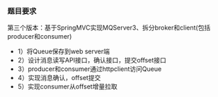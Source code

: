 ### 题目要求

第三个版本：基于SpringMVC实现MQServer3、拆分broker和client(包括producer和consumer)
   - 1）将Queue保存到web server端
   - 2）设计消息读写API接口，确认接口，提交offset接口
   - 3）producer和consumer通过httpclient访问Queue
   - 4）实现消息确认，offset提交
   - 5）实现consumer从offset增量拉取